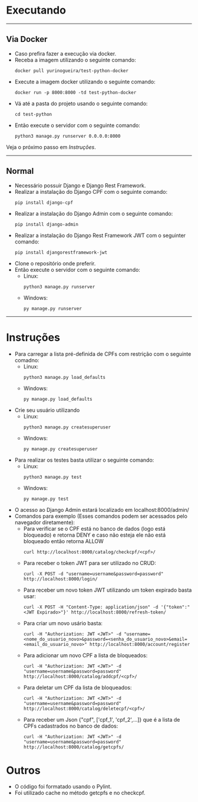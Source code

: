 # Executando
___
## Via Docker
* Caso prefira fazer a execução via docker.
* Receba a imagem utilizando o seguinte comando:
  ```shell
  docker pull yurinogueira/test-python-docker
  ```
* Execute a imagem docker utilizando o seguinte comando:
  ```shell
  docker run -p 8000:8000 -td test-python-docker
  ```
* Vá até a pasta do projeto usando o seguinte comando:
  ```shell
  cd test-python
  ```
* Então execute o servidor com o seguinte comando:
  ```shell
  python3 manage.py runserver 0.0.0.0:8000
  ```
 Veja o próximo passo em *Instruções*.
___
## Normal
* Necessário possuir Django e Django Rest Framework.
* Realizar a instalação do Django CPF com o seguinte comando:
  ```shell
  pip install django-cpf
  ```
* Realizar a instalação do Django Admin com o seguinte comando:
  ```shell
  pip install django-admin
  ```
* Realizar a instalação do Django Rest Framework JWT com o seguinter comando:
  ```shell
  pip install djangorestframework-jwt
  ```
* Clone o repositório onde preferir.
* Então execute o servidor com o seguinte comando:
  - Linux:
    ```shell
    python3 manage.py runserver
    ```
  - Windows:
    ```shell
    py manage.py runserver
    ```
___
# Instruções
* Para carregar a lista pré-definida de CPFs com restrição com o seguinte comadno:
  - Linux:
    ```shell
    python3 manage.py load_defaults
    ```
  - Windows:
    ```shell
    py manage.py load_defaults
    ```
* Crie seu usuário utilizando
  - Linux:
    ```shell
    python3 manage.py createsuperuser
    ```
  - Windows:
    ```shell
    py manage.py createsuperuser
    ```
* Para realizar os testes basta utilizar o seguinte comando:
  - Linux:
    ```shell
    python3 manage.py test
    ```
  - Windows:
    ```shell
    py manage.py test
    ```
* O acesso ao Django Admin estará localizado em localhost:8000/admin/
* Comandos para exemplo (Esses comandos podem ser acessados pelo navegador diretamente):
  * Para verificar se o CPF está no banco de dados (logo está bloqueado) e retorna DENY e caso não esteja ele não está bloqueado então retorna ALLOW
    ```shell
    curl http://localhost:8000/catalog/checkcpf/<cpf>/
    ```
  * Para receber o token JWT para ser utilizado no CRUD:
    ```shell
    curl -X POST -d "username=username&password=password" http://localhost:8000/login/
    ```
  * Para receber um novo token JWT utilizando um token expirado basta usar:
    ```shell
    curl -X POST -H "Content-Type: application/json" -d '{"token":"<JWT Expirado>"}' http://localhost:8000/refresh-token/
    ```
  * Para criar um novo usário basta:
    ```shell
    curl -H "Authorization: JWT <JWT>" -d "username=<nome_do_usuario_novo>&password=<senha_do_usuario_novo>&email=<email_do_usuario_novo>" http://localhost:8000/account/register
    ```
  * Para adicionar um novo CPF a lista de bloqueados:
    ```shell
    curl -H "Authorization: JWT <JWT>" -d "username=username&password=password" http://localhost:8000/catalog/addcpf/<cpf>/
    ```
  * Para deletar um CPF da lista de bloqueados:
    ```shell
    curl -H "Authorization: JWT <JWT>" -d "username=username&password=password" http://localhost:8000/catalog/deletecpf/<cpf>/
    ```
  * Para receber um Json {"cpf", ['cpf_1', 'cpf_2',...]} que é a lista de CPFs cadastrados no banco de dados:
    ```shell
    curl -H "Authorization: JWT <JWT>" -d "username=username&password=password" http://localhost:8000/catalog/getcpfs/
    ```
# Outros
 * O código foi formatado usando o Pylint.
 * Foi utilizado cache no método getcpfs e no checkcpf.
